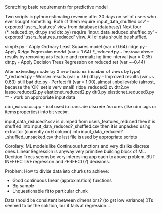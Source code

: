 Scratching basic requirements for predictive model

Two scripts in python estimating revenue after 30 days on set of users who ever bought something.
Both of them require 'input_data_shuffled.csv' - exported 'users_features' view from database (database/)
Next four (*_reduced.py, dtr.py and dtc.py) require 'input_data_reduced_shuffled.py' - exported 'users_features_reduced' view.
All of data should be shuffled.

simple.py - Apply Ordinary Least Squares model (var = 0.64)
ridge.py - Apply Ridge Regression model (var = 0.64)
*_reduced.py - Improve above results by removing ads feature and normalizing time interval (var = 0.65)
dtr.py - Apply Decision Trees Regression on reduced set (var ~~0.44)

After extending model by 3 new features (number of views by type)
*_reduced.py - Worsen results (var = 0.6)
dtr.py - Improved results (var ~~ 0.63), still bad
dtc.py - Perfect fit (var = 1.00), almost unbelievable (almost, because the 'OK' set is very small)
ridge_reduced2.py
dtr2.py
lasso_reduced2.py
elasticnet_reduced2.py
dtr3.py
elasticnet_reduced3.py
^^ - work on appropriate input data

utm_extractor.cpp - tool used to translate discrete features (like utm tags or items properties) into bit vector.

input_data_reduced?.csv is dumped from users_features_reduced
then it is shuffled into input_data_reduced?_shuffled.csv
then it is unpacked using extractor (currently on 6 column) into input_data_reduced?_shuffled_unpacked.csv
the last file is used by appropriate scripts

Corollary:
ML models like Continuous functions and very dislike discrete ones.
Linear Regression is anyway very primitive building block of ML.
Decision Trees seems be very interesting approach to above problem, BUT INEFFECTIVE regression
and PERFECT(?) decisions.

Problem:
How to divide data into chunks to achieve:
 - Good continuous linear (approximation) functions
 - Big sample
 - Unquestionable fit to particular chunk

Data should be consistent between dimensions? (to get low variance)
DTs seemed to be the solution, but it fails at regression...
